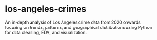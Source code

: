 # los-angeles-crimes
An in-depth analysis of Los Angeles crime data from 2020 onwards, focusing on trends, patterns, and geographical distributions using Python for data cleaning, EDA, and visualization.
